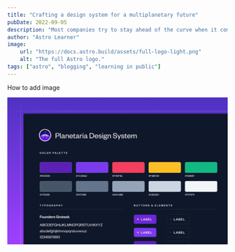 ```yaml
---
title: "Crafting a design system for a multiplanetary future"
pubDate: 2022-09-05
description: "Most companies try to stay ahead of the curve when it comes to visual design, but for Planetaria we needed to create a brand that would still inspire us 100 years from now when humanity has spread across our entire solar system."
author: "Astro Learner"
image:
    url: "https://docs.astro.build/assets/full-logo-light.png"
    alt: "The full Astro logo."
tags: ["astro", "blogging", "learning in public"]
---
```


How to add image

![Planetaria design system.](./images/planetaria-design-system.png)
